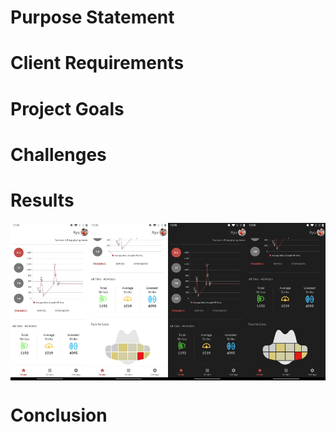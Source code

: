 # Purpose Statement

# Client Requirements

# Project Goals

# Challenges

# Results

<div style="display: flex; flex-flow: row nowrap;">
    <img src="./img/homepage_light_1.jpg" alt="Home Page (Light Theme)" style="width: 25%; height: auto;">
    <img src="./img/homepage_light_2.jpg" alt="Home Page (Light Theme)" style="width: 25%; height: auto;">
    <img src="./img/homepage_dark_1.jpg" alt="Home Page (Dark Theme)" style="width: 25%; height: auto;">
    <img src="./img/homepage_dark_2.jpg" alt="Home Page (Dark Theme)" style="width: 25%; height: auto;">
</div>

# Conclusion

